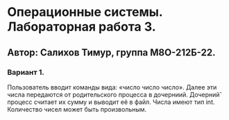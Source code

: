 # Операционные системы. Лабораторная работа 3.
## Автор: Салихов Тимур, группа М8О-212Б-22.
### Вариант 1.

Пользователь вводит команды вида: «число число число<endline>». Далее эти числа передаются от родительского процесса в дочерниий. Дочерний̆ процесс считает их сумму и выводит её в файл. Числа имеют тип int. Количество чисел может быть произвольным.